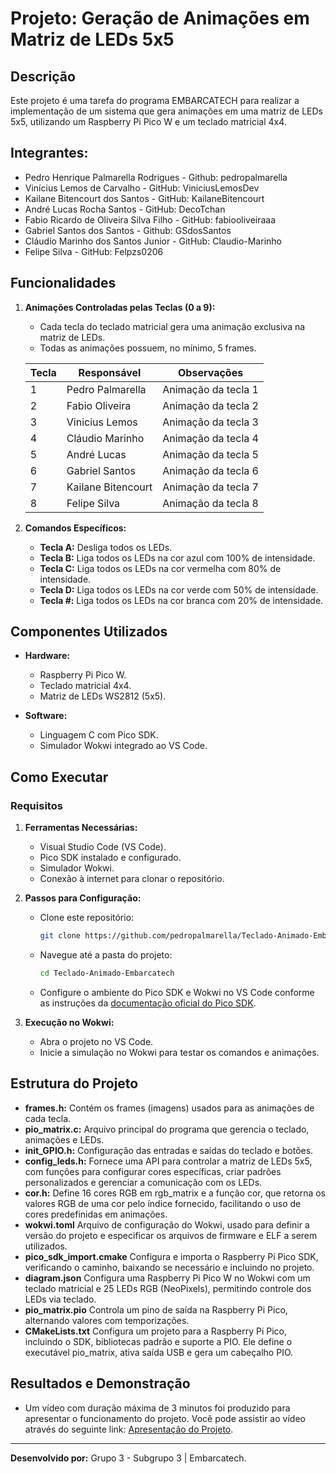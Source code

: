 # Projeto: Geração de Animações em Matriz de LEDs 5x5

## Descrição
Este projeto é uma tarefa do programa EMBARCATECH para realizar a implementação de um sistema que gera animações em uma matriz de LEDs 5x5, utilizando um Raspberry Pi Pico W e um teclado matricial 4x4.

## Integrantes:
- Pedro Henrique Palmarella Rodrigues - Github: pedropalmarella
- Vinícius Lemos de Carvalho - GitHub: ViniciusLemosDev
- Kailane Bitencourt dos Santos - GitHub: KailaneBitencourt
- André Lucas Rocha Santos - GitHub: DecoTchan
- Fabio Ricardo de Oliveira Silva Filho - GitHub: fabiooliveiraaa 
- Gabriel Santos dos Santos - Github: GSdosSantos
- Cláudio Marinho dos Santos Junior - GitHub: Claudio-Marinho
- Felipe Silva - GitHub: Felpzs0206

## Funcionalidades

1. **Animações Controladas pelas Teclas (0 a 9):**
   - Cada tecla do teclado matricial gera uma animação exclusiva na matriz de LEDs.
   - Todas as animações possuem, no mínimo, 5 frames.
     
    | Tecla | Responsável        | Observações                |
    |-------|--------------------|----------------------------|
    | 1     | Pedro Palmarella   | Animação da tecla 1        |
    | 2     | Fabio Oliveira     | Animação da tecla 2        |
    | 3     | Vinicius Lemos     | Animação da tecla 3        |
    | 4     | Cláudio Marinho    | Animação da tecla 4        |
    | 5     | André Lucas        | Animação da tecla 5        |
    | 6     | Gabriel Santos     | Animação da tecla 6        |
    | 7     | Kailane Bitencourt | Animação da tecla 7        |
    | 8     | Felipe Silva       | Animação da tecla 8        |
   


2. **Comandos Específicos:**
   - **Tecla A:** Desliga todos os LEDs.
   - **Tecla B:** Liga todos os LEDs na cor azul com 100% de intensidade.
   - **Tecla C:** Liga todos os LEDs na cor vermelha com 80% de intensidade.
   - **Tecla D:** Liga todos os LEDs na cor verde com 50% de intensidade.
   - **Tecla #:** Liga todos os LEDs na cor branca com 20% de intensidade.

## Componentes Utilizados

- **Hardware:**
  - Raspberry Pi Pico W.
  - Teclado matricial 4x4.
  - Matriz de LEDs WS2812 (5x5).

- **Software:**
  - Linguagem C com Pico SDK.
  - Simulador Wokwi integrado ao VS Code.

## Como Executar

### Requisitos
1. **Ferramentas Necessárias:**
   - Visual Studio Code (VS Code).
   - Pico SDK instalado e configurado.
   - Simulador Wokwi.
   - Conexão à internet para clonar o repositório.

2. **Passos para Configuração:**
   - Clone este repositório:
     ```bash
     git clone https://github.com/pedropalmarella/Teclado-Animado-Embarcatech
     ```
   - Navegue até a pasta do projeto:
     ```bash
     cd Teclado-Animado-Embarcatech
     ```
   - Configure o ambiente do Pico SDK e Wokwi no VS Code conforme as instruções da [documentação oficial do Pico SDK](https://www.raspberrypi.com/documentation/microcontrollers/).

3. **Execução no Wokwi:**
   - Abra o projeto no VS Code.
   - Inicie a simulação no Wokwi para testar os comandos e animações.

## Estrutura do Projeto

- **frames.h:** Contém os frames (imagens) usados para as animações de cada tecla.
- **pio_matrix.c:** Arquivo principal do programa que gerencia o teclado, animações e LEDs.
- **init_GPIO.h:** Configuração das entradas e saídas do teclado e botões.
- **config_leds.h:** Fornece uma API para controlar a matriz de LEDs 5x5, com funções para configurar cores específicas, criar padrões personalizados e gerenciar a comunicação com os LEDs.
- **cor.h:** Define 16 cores RGB em rgb_matrix e a função cor, que retorna os valores RGB de uma cor pelo índice fornecido, facilitando o uso de cores predefinidas em animações.
- **wokwi.toml** Arquivo de configuração do Wokwi, usado para definir a versão do projeto e especificar os arquivos de firmware e ELF a serem utilizados.
- **pico_sdk_import.cmake** Configura e importa o Raspberry Pi Pico SDK, verificando o caminho, baixando se necessário e incluindo no projeto.
- **diagram.json** Configura uma Raspberry Pi Pico W no Wokwi com um teclado matricial e 25 LEDs RGB (NeoPixels), permitindo controle dos LEDs via teclado.
- **pio_matrix.pio** Controla um pino de saída na Raspberry Pi Pico, alternando valores com temporizações.
- **CMakeLists.txt** Configura um projeto para a Raspberry Pi Pico, incluindo o SDK, bibliotecas padrão e suporte a PIO. Ele define o executável pio_matrix, ativa saída USB e gera um cabeçalho PIO.

## Resultados e Demonstração

- Um vídeo com duração máxima de 3 minutos foi produzido para apresentar o funcionamento do projeto. Você pode assistir ao vídeo através do seguinte link:
  [Apresentação do Projeto](https://youtu.be/JNxLqu3ZwCw).

---

**Desenvolvido por:** Grupo 3 - Subgrupo 3 | Embarcatech.

